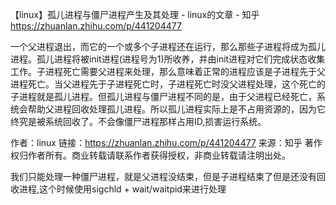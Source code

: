 【linux】孤儿进程与僵尸进程产生及其处理 - linux的文章 - 知乎
https://zhuanlan.zhihu.com/p/441204477

一个父进程退出，而它的一个或多个子进程还在运行，那么那些子进程将成为孤儿进程。孤儿进程将被init进程(进程号为1)所收养，并由init进程对它们完成状态收集工作。子进程死亡需要父进程来处理，那么意味着正常的进程应该是子进程先于父进程死亡。当父进程先于子进程死亡时，子进程死亡时没父进程处理，这个死亡的子进程就是孤儿进程。但孤儿进程与僵尸进程不同的是，由于父进程已经死亡，系统会帮助父进程回收处理孤儿进程。所以孤儿进程实际上是不占用资源的，因为它终究是被系统回收了。不会像僵尸进程那样占用ID,损害运行系统。

作者：linux
链接：https://zhuanlan.zhihu.com/p/441204477
来源：知乎
著作权归作者所有。商业转载请联系作者获得授权，非商业转载请注明出处。

我们只能处理一种僵尸进程，就是父进程没结束，但是子进程结束了但是还没有回收进程,这个时候使用sigchld + wait/waitpid来进行处理
